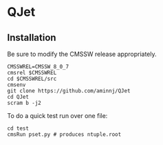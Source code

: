 # QJet

## Installation
Be sure to modify the CMSSW release appropriately.
```
CMSSWREL=CMSSW_8_0_7
cmsrel $CMSSWREL
cd $CMSSWREL/src
cmsenv
git clone https://github.com/aminnj/QJet
cd QJet
scram b -j2
```
To do a quick test run over one file:
```
cd test
cmsRun pset.py # produces ntuple.root
```

